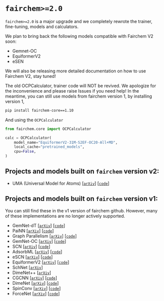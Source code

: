 # `fairchem>=2.0`
`fairchem>=2.0` is a major upgrade and we completely rewrote the trainer, fine-tuning, models and calculators.

We plan to bring back the following models compatible with Fairchem V2 soon:
* Gemnet-OC
* EquiformerV2
* eSEN

We will also be releasing more detailed documentation on how to use Fairchem V2, stay tuned!

The old OCPCalculator, trainer code will NOT be revived. We apologize for the inconvenience and please raise Issues if you need help!
In the meantime, you can still use models from fairchem version 1, by installing version 1,

```bash
pip install fairchem-core==1.10
```

And using the `OCPCalculator`
```python
from fairchem.core import OCPCalculator

calc = OCPCalculator(
    model_name="EquiformerV2-31M-S2EF-OC20-All+MD",
    local_cache="pretrained_models",
    cpu=False,
)
```

## Projects and models built on `fairchem` version v2:

- UMA (Universal Model for Atoms) [[`arXiv`](https://ai.meta.com/research/publications/uma-a-family-of-universal-models-for-atoms/)] [[`code`](https://github.com/facebookresearch/fairchem/tree/main/src/fairchem/core/models/uma)]

## Projects and models built on `fairchem` version v1:

You can still find these in the v1 version of fairchem github.
However, many of these implementations are no longer actively supported.

- GemNet-dT [[`arXiv`](https://arxiv.org/abs/2106.08903)] [[`code`](https://github.com/facebookresearch/fairchem/blob/main/src/fairchem/core/models/gemnet)]
- PaiNN [[`arXiv`](https://arxiv.org/abs/2102.03150)] [[`code`](https://github.com/facebookresearch/fairchem/tree/fairchem_core-1.10.0/src/fairchem/core/models/painn)]
- Graph Parallelism [[`arXiv`](https://arxiv.org/abs/2203.09697)] [[`code`](https://github.com/facebookresearch/fairchem/tree/fairchem_core-1.10.0/src/fairchem/core/models/gemnet_gp)]
- GemNet-OC [[`arXiv`](https://arxiv.org/abs/2204.02782)] [[`code`](https://github.com/facebookresearch/fairchem/tree/fairchem_core-1.10.0/src/fairchem/core/models/gemnet_oc)]
- SCN [[`arXiv`](https://arxiv.org/abs/2206.14331)] [[`code`](https://github.com/facebookresearch/fairchem/tree/fairchem_core-1.10.0/src/fairchem/core/models/scn)]
- AdsorbML [[`arXiv`](https://arxiv.org/abs/2211.16486)] [[`code`](https://github.com/facebookresearch/fairchem/tree/fairchem_core-1.10.0/src/fairchem/applications/AdsorbML)]
- eSCN [[`arXiv`](https://arxiv.org/abs/2302.03655)] [[`code`](https://github.com/facebookresearch/fairchem/tree/fairchem_core-1.10.0/src/fairchem/core/models/escn)]
- EquiformerV2 [[`arXiv`](https://arxiv.org/abs/2306.12059)] [[`code`](https://github.com/facebookresearch/fairchem/tree/fairchem_core-1.10.0/src/fairchem/core/models/equiformer_v2)]
- SchNet [[`arXiv`](https://arxiv.org/abs/1706.08566)]
- DimeNet++ [[`arXiv`](https://arxiv.org/abs/2011.14115)] 
- CGCNN [[`arXiv`](https://arxiv.org/abs/1710.10324)] [[`code`](https://github.com/facebookresearch/fairchem/blob/e7a8745eb307e8a681a1aa9d30c36e8c41e9457e/ocpmodels/models/cgcnn.py)]
- DimeNet [[`arXiv`](https://arxiv.org/abs/2003.03123)] [[`code`](https://github.com/facebookresearch/fairchem/blob/e7a8745eb307e8a681a1aa9d30c36e8c41e9457e/ocpmodels/models/dimenet.py)]
- SpinConv [[`arXiv`](https://arxiv.org/abs/2106.09575)] [[`code`](https://github.com/facebookresearch/fairchem/blob/e7a8745eb307e8a681a1aa9d30c36e8c41e9457e/ocpmodels/models/spinconv.py)]
- ForceNet [[`arXiv`](https://arxiv.org/abs/2103.01436)] [[`code`](https://github.com/facebookresearch/fairchem/blob/e7a8745eb307e8a681a1aa9d30c36e8c41e9457e/ocpmodels/models/forcenet.py)]
